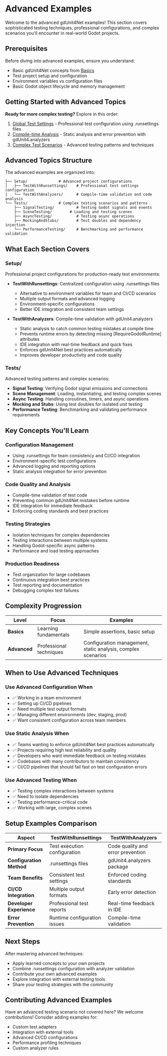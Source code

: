 ﻿# Advanced Examples

Welcome to the advanced gdUnit4Net examples! This section covers sophisticated testing techniques, professional configurations,
and complex scenarios you'll encounter in real-world Godot projects.

## Prerequisites

Before diving into advanced examples, ensure you understand:

- Basic gdUnit4Net concepts from [Basics](../Basics/README.md)
- Test project setup and configuration
- Environment variables vs configuration files
- Basic Godot object lifecycle and memory management

## Getting Started with Advanced Topics

**Ready for more complex testing?** Explore in this order:

1. [Global Test Settings](Setup/TestWithRunsettings/README.md) - Professional test configuration using .runsettings files
2. [Compile-time Analysis](Setup/TestWithAnalyzers/README.md) - Static analysis and error prevention with gdUnit4.analyzers
3. [Complex Test Scenarios](Tests/) - Advanced testing patterns and techniques

## Advanced Topics Structure

The advanced examples are organized into:

```shell
├── Setup/              # Advanced project configurations
│   ├── TestWithRunsettings/    # Professional test settings configuration
│   └── TestWithAnalyzers/      # Compile-time validation and code analysis 
└── Tests/              # Complex testing scenarios and patterns
    ├── SignalTesting/          # Testing Godot signals and events
    ├── SceneTesting/        # Loading and testing scenes
    ├── AsyncTesting/           # Testing async operations
    ├── MockingAndStubs/        # Test doubles and dependency injection
    └── PerformanceTesting/     # Benchmarking and performance validation
```

## What Each Section Covers

### Setup/

Professional project configurations for production-ready test environments:

- **TestWithRunsettings**: Centralized configuration using .runsettings files
  - Alternative to environment variables for team and CI/CD scenarios
  - Multiple output formats and advanced logging
  - Environment-specific configurations
  - Better IDE integration and consistent team settings

- **TestWithAnalyzers**: Compile-time validation with gdUnit4.analyzers
  - Static analysis to catch common testing mistakes at compile time
  - Prevents runtime errors by detecting missing [RequireGodotRuntime] attributes
  - IDE integration with real-time feedback and quick fixes
  - Enforces gdUnit4Net best practices automatically
  - Improves developer productivity and code quality

### Tests/

Advanced testing patterns and complex scenarios:

- **Signal Testing**: Verifying Godot signal emissions and connections
- **Scene Management**: Loading, instantiating, and testing complex scenes
- **Async Testing**: Handling coroutines, timers, and async operations
- **Mocking and Stubs**: Using test doubles for isolated unit testing
- **Performance Testing**: Benchmarking and validating performance requirements

## Key Concepts You'll Learn

### Configuration Management

- Using .runsettings for team consistency and CI/CD integration
- Environment-specific test configurations
- Advanced logging and reporting options
- Static analysis integration for error prevention

### Code Quality and Analysis

- Compile-time validation of test code
- Preventing common gdUnit4Net mistakes before runtime
- IDE integration for immediate feedback
- Enforcing coding standards and best practices

### Testing Strategies

- Isolation techniques for complex dependencies
- Testing interactions between multiple systems
- Handling Godot-specific async patterns
- Performance and load testing approaches

### Production Readiness

- Test organization for large codebases
- Continuous integration best practices
- Test reporting and documentation
- Debugging complex test failures

## Complexity Progression

| Level | Focus | Examples |
|-------|-------|----------|
| **Basics** | Learning fundamentals | Simple assertions, basic setup |
| **Advanced** | Professional techniques | Configuration management, static analysis, complex scenarios |

## When to Use Advanced Techniques

### Use Advanced Configuration When

- ✅ Working in a team environment
- ✅ Setting up CI/CD pipelines
- ✅ Need multiple test output formats
- ✅ Managing different environments (dev, staging, prod)
- ✅ Want consistent configuration across team members

### Use Static Analysis When

- ✅ Teams wanting to enforce gdUnit4Net best practices automatically
- ✅ Projects requiring high test reliability and quality
- ✅ Developers who want immediate feedback on testing mistakes
- ✅ Codebases with many contributors to maintain consistency
- ✅ CI/CD pipelines that should fail fast on test configuration errors

### Use Advanced Testing When

- ✅ Testing complex interactions between systems
- ✅ Need to isolate dependencies
- ✅ Testing performance-critical code
- ✅ Working with large, complex scenes

## Setup Examples Comparison

| Aspect | TestWithRunsettings | TestWithAnalyzers |
|--------|-------------------|-------------------|
| **Primary Focus** | Test execution configuration | Code quality and error prevention |
| **Configuration Method** | .runsettings files | gdUnit4.analyzers package |
| **Team Benefits** | Consistent test settings | Enforced coding standards |
| **CI/CD Integration** | Multiple output formats | Early error detection |
| **Developer Experience** | Professional test reports | Real-time feedback in IDE |
| **Error Prevention** | Runtime configuration issues | Compile-time validation |

## Next Steps

After mastering advanced techniques:

- Apply learned concepts to your own projects
- Combine .runsettings configuration with analyzer validation
- Contribute your own advanced examples
- Explore integration with external testing tools
- Share your testing strategies with the community

## Contributing Advanced Examples

Have an advanced testing scenario not covered here? We welcome contributions! Consider adding examples for:

- Custom test adapters
- Integration with external tools
- Advanced CI/CD configurations
- Performance profiling techniques
- Custom analyzer rules
